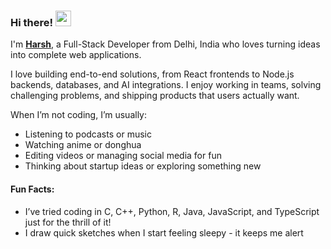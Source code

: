 ### Hi there! <img src="https://emojis.slackmojis.com/emojis/images/1536351075/4594/blob-wave.gif" width="25"/>

I'm [**Harsh**](https://thisisharsh7.vercel.app), a Full-Stack Developer from Delhi, India who loves turning ideas into complete web applications.

I love building end-to-end solutions, from React frontends to Node.js backends, databases, and AI integrations.
I enjoy working in teams, solving challenging problems, and shipping products that users actually want.

When I’m not coding, I’m usually:
- Listening to podcasts or music  
- Watching anime or donghua  
- Editing videos or managing social media for fun  
- Thinking about startup ideas or exploring something new

#### Fun Facts:

- I’ve tried coding in C, C++, Python, R, Java, JavaScript, and TypeScript just for the thrill of it!
- I draw quick sketches when I start feeling sleepy - it keeps me alert

